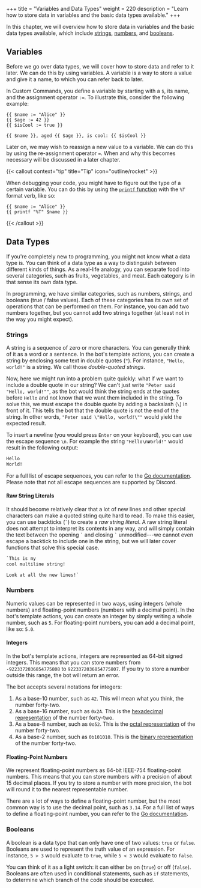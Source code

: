 +++
title = "Variables and Data Types"
weight = 220
description = "Learn how to store data in variables and the basic data types available."
+++

In this chapter, we will overview how to store data in variables and the basic data types available, which include
[strings](#strings), [numbers](#numbers), and [booleans](#booleans).

## Variables

Before we go over data types, we will cover how to store data and refer to it later. We can do this by using variables.
A variable is a way to store a value and give it a name, to which you can refer back to later.

In Custom Commands, you define a variable by starting with a `$`, its name, and the assignment operator `:=`. To
illustrate this, consider the following example:

```yag
{{ $name := "Alice" }}
{{ $age := 42 }}
{{ $isCool := true }}

{{ $name }}, aged {{ $age }}, is cool: {{ $isCool }}
```

Later on, we may wish to reassign a new value to a variable. We can do this by using the re-assignment operator `=`.
When and why this becomes necessary will be discussed in a later chapter.

{{< callout context="tip" title="Tip" icon="outline/rocket" >}}

When debugging your code, you might have to figure out the type of a certain variable. You can do this by using the
[`printf` function](/docs/reference/templates/functions/#string-manipulation) with the `%T` format verb, like so:

```yag
{{ $name := "Alice" }}
{{ printf "%T" $name }}
```

{{< /callout >}}

## Data Types

If you're completely new to programming, you might not know what a data type is. You can think of a data type as a way
to distinguish between different kinds of things. As a real-life analogy, you can separate food into several categories,
such as fruits, vegetables, and meat. Each category is in that sense its own data type.

In programming, we have similar categories, such as numbers, strings, and booleans (true / false values).
Each of these categories has its own set of operations that can be performed on them. For instance, you can add two
numbers together, but you cannot add two strings together (at least not in the way you might expect).

### Strings

A string is a sequence of zero or more characters. You can generally think of it as a word or a sentence.
In the bot's template actions, you can create a string by enclosing some text in double quotes (`"`). For instance,
`"Hello, world!"` is a string. We call those _double-quoted strings_.

Now, here we might run into a problem quite quickly: what if we want to include a double quote in our string? We can't
just write `"Peter said "Hello, world!""`, as the bot would think the string ends at the quotes before `Hello` and not
know that we want them included in the string. To solve this, we must escape the double quote by adding a backslash
(`\`) in front of it. This tells the bot that the double quote is not the end of the string. In other words,
`"Peter said \"Hello, world!\""` would yield the expected result.

To insert a newline (you would press `Enter` on your keyboard), you can use the escape sequence `\n`. For example the
string `"Hello\nWorld!"` would result in the following output:

```txt
Hello
World!
```

For a full list of escape sequences, you can refer to the [Go documentation](https://golang.org/ref/spec#Rune_literals).
Please note that not all escape sequences are supported by Discord.

#### Raw String Literals

It should become relatively clear that a lot of new lines and other special characters can make a quoted string quite
hard to read. To make this easier, you can use backticks (`` ` ``) to create a _raw string literal_. A raw string
literal does not attempt to interpret its contents in any way, and will simply contain the text between the opening `` ` `` and closing `` ` `` unmodified---we cannot even escape a backtick to include one in the string, but we will later
cover functions that solve this special case.

```txt
`This is my
cool multiline string!

Look at all the new lines!`
```

### Numbers

Numeric values can be represented in two ways, using integers (whole numbers) and floating-point numbers (numbers with a
decimal point). In the bot's template actions, you can create an integer by simply writing a whole number, such as `5`.
For floating-point numbers, you can add a decimal point, like so: `5.0`.

#### Integers

In the bot's template actions, integers are represented as 64-bit signed integers. This means that you can store numbers
from `-9223372036854775808` to `9223372036854775807`. If you try to store a number outside this range, the bot will
return an error.

The bot accepts several notations for integers:

1. As a base-10 number, such as `42`. This will mean what you think, the number forty-two.
2. As a base-16 number, such as `0x2A`. This is the [hexadecimal representation][hex] of the number forty-two.
3. As a base-8 number, such as `0o52`. This is the [octal representation][oct] of the number forty-two.
4. As a base-2 number, such as `0b101010`. This is the [binary representation][bin] of the number forty-two.

[hex]: https://en.wikipedia.org/wiki/Hexadecimal
[oct]: https://en.wikipedia.org/wiki/Octal
[bin]: https://en.wikipedia.org/wiki/Binary_number

#### Floating-Point Numbers

We represent floating-point numbers as 64-bit IEEE-754 floating-point numbers. This means that you can store numbers
with a precision of about 15 decimal places. If you try to store a number with more precision, the bot will round it to
the nearest representable number.

There are a lot of ways to define a floating-point number, but the most common way is to use the decimal point, such as
`3.14`. For a full list of ways to define a floating-point number, you can refer to the
[Go documentation](https://golang.org/ref/spec#Floating-point_literals).

### Booleans

A boolean is a data type that can only have one of two values: `true` or `false`. Booleans are used to represent the
truth value of an expression. For instance, `5 > 3` would evaluate to `true`, while `5 < 3` would evaluate to `false`.

You can think of it as a light switch: it can either be on (`true`) or off (`false`). Booleans are often used in
conditional statements, such as `if` statements, to determine which branch of the code should be executed.

